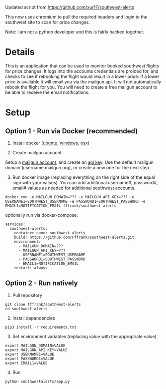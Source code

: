 Updated script from https://github.com/xur17/southwest-alerts

This now uses chromium to pull the required headers and login to the southwest site to scan for price changes.

Note: I am not a python developer and this is fairly hacked together.

# Details

This is an application that can be used to monitor booked southwest flights for
price changes. It logs into the accounts credentials are proided for, and
checks to see if rebooking the flight would result in a lower price. If a lower
price is available it will email you via the mailgun api. It will not
automatically rebook the flight for you. You will need to create a free mailgun
account to be able to receive the email notifications.

# Setup

## Option 1 - Run via Docker (recommended)

1. Install docker
   ([ubuntu](https://docs.docker.com/engine/installation/linux/ubuntu/#install-using-the-repository),
[windows](https://docs.docker.com/docker-for-windows/install/),
[osx](https://docs.docker.com/docker-for-mac/install/))

2. Create mailgun account

Setup a [mailgun account](https://www.mailgun.com/), and create an [api
key](https://app.mailgun.com/app/account/security). Use the default mailgun
domain (username.mailgun.org), or create a new one for the next step.

3. Run docker image (replacing everything on the right side of the equal sign with your values). You can add additional username#, password#, email# values as needed for additional southwest accounts.

```
docker run -e MAILGUN_DOMAIN=??? -e MAILGUN_API_KEY=??? -e USERNAME1=SOUTHWEST_USERNAME -e PASSWORD1=SOUTHWEST_PASSWORD -e EMAIL1=NOTIFICATION_EMAIL fffrank/southwest-alerts
```

optionally run via docker-compose:
```
services:
  southwest-alerts:
    container_name: southwest-alerts
    build: https://github.com/Fffrank/southwest-alerts.git
    environment:
      - MAILGUN_DOMAIN=???
      - MAILGUN_API_KEY=???
      - USERNAME1=SOUTHWEST_USERNAME
      - PASSWORD1=SOUTHWEST_PASSWORD
      - EMAIL1=NOTIFICATION_EMAIL
    restart: always
```

## Option 2 - Run natively

1. Pull repository

```
git clone fffrank/southwest-alerts
cd southwest-alerts
```

2. Install dependencies

```
pip3 install -r requirements.txt
```

3. Set environment variables (replacing value with the appropriate value)

```
export MAILGUN_DOMAIN=VALUE
export MAILGUN_API_KEY=VALUE
export USERNAME1=VALUE
export PASSWORD1=VALUE
export EMAIL1=VALUE
```

4. Run

```
python southwestalerts/app.py
```
